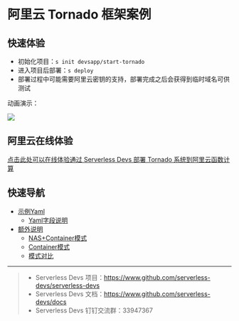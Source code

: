 # 阿里云 Tornado 框架案例

## 快速体验

- 初始化项目：`s init devsapp/start-tornado`
- 进入项目后部署：`s deploy`
- 部署过程中可能需要阿里云密钥的支持，部署完成之后会获得到临时域名可供测试

动画演示：

![]( ./terminal.gif)

## 阿里云在线体验

[点击此处可以在线体验通过 Serverless Devs 部署 Tornado 系统到阿里云函数计算](https://api.aliyun.com/new#/tutorial?action=git_open&git_repo=https://github.com/devsapp/devsapp-cloudshell-example.git&tutorial=tutorial/start-tornado.md)

## 快速导航

- [示例Yaml](https://github.com/devsapp/tornado##示例Yaml)
	- [Yaml字段说明](https://github.com/devsapp/tornado##Yaml字段说明)
- [额外说明](https://github.com/devsapp/tornado##额外说明)
	- [NAS+Container模式](https://github.com/devsapp/tornado##NASContainer模式)
	- [Container模式](https://github.com/devsapp/tornado##Container模式)
	- [模式对比](https://github.com/devsapp/tornado##模式对比)
-----

> - Serverless Devs 项目：https://www.github.com/serverless-devs/serverless-devs   
> - Serverless Devs 文档：https://www.github.com/serverless-devs/docs   
> - Serverless Devs 钉钉交流群：33947367    